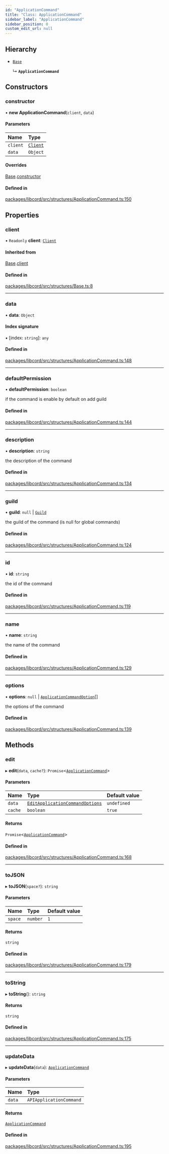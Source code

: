 ```yaml
---
id: "ApplicationCommand"
title: "Class: ApplicationCommand"
sidebar_label: "ApplicationCommand"
sidebar_position: 0
custom_edit_url: null
---
```


## Hierarchy

- [`Base`](Base.md)

  ↳ **`ApplicationCommand`**

## Constructors

### constructor

• **new ApplicationCommand**(`client`, `data`)

#### Parameters

| Name | Type |
| :------ | :------ |
| `client` | [`Client`](Client.md) |
| `data` | `Object` |

#### Overrides

[Base](Base.md).[constructor](Base.md#constructor)

#### Defined in

[packages/libcord/src/structures/ApplicationCommand.ts:150](https://github.com/Libcord/libcord/blob/58e1159/packages/libcord/src/structures/ApplicationCommand.ts#L150)

## Properties

### client

• `Readonly` **client**: [`Client`](Client.md)

#### Inherited from

[Base](Base.md).[client](Base.md#client)

#### Defined in

[packages/libcord/src/structures/Base.ts:8](https://github.com/Libcord/libcord/blob/58e1159/packages/libcord/src/structures/Base.ts#L8)

___

### data

• **data**: `Object`

#### Index signature

▪ [index: `string`]: `any`

#### Defined in

[packages/libcord/src/structures/ApplicationCommand.ts:148](https://github.com/Libcord/libcord/blob/58e1159/packages/libcord/src/structures/ApplicationCommand.ts#L148)

___

### defaultPermission

• **defaultPermission**: `boolean`

if the command is enable by default on add guild

#### Defined in

[packages/libcord/src/structures/ApplicationCommand.ts:144](https://github.com/Libcord/libcord/blob/58e1159/packages/libcord/src/structures/ApplicationCommand.ts#L144)

___

### description

• **description**: `string`

the description of the command

#### Defined in

[packages/libcord/src/structures/ApplicationCommand.ts:134](https://github.com/Libcord/libcord/blob/58e1159/packages/libcord/src/structures/ApplicationCommand.ts#L134)

___

### guild

• **guild**: ``null`` \| [`Guild`](Guild.md)

the guild of the command (is null for global commands)

#### Defined in

[packages/libcord/src/structures/ApplicationCommand.ts:124](https://github.com/Libcord/libcord/blob/58e1159/packages/libcord/src/structures/ApplicationCommand.ts#L124)

___

### id

• **id**: `string`

the id of the command

#### Defined in

[packages/libcord/src/structures/ApplicationCommand.ts:119](https://github.com/Libcord/libcord/blob/58e1159/packages/libcord/src/structures/ApplicationCommand.ts#L119)

___

### name

• **name**: `string`

the name of the command

#### Defined in

[packages/libcord/src/structures/ApplicationCommand.ts:129](https://github.com/Libcord/libcord/blob/58e1159/packages/libcord/src/structures/ApplicationCommand.ts#L129)

___

### options

• **options**: ``null`` \| [`ApplicationCommandOption`](../interfaces/ApplicationCommandOption.md)[]

the options of the command

#### Defined in

[packages/libcord/src/structures/ApplicationCommand.ts:139](https://github.com/Libcord/libcord/blob/58e1159/packages/libcord/src/structures/ApplicationCommand.ts#L139)

## Methods

### edit

▸ **edit**(`data`, `cache?`): `Promise`<[`ApplicationCommand`](ApplicationCommand.md)\>

#### Parameters

| Name | Type | Default value |
| :------ | :------ | :------ |
| `data` | [`EditApplicationCommandOptions`](../interfaces/EditApplicationCommandOptions.md) | `undefined` |
| `cache` | `boolean` | `true` |

#### Returns

`Promise`<[`ApplicationCommand`](ApplicationCommand.md)\>

#### Defined in

[packages/libcord/src/structures/ApplicationCommand.ts:168](https://github.com/Libcord/libcord/blob/58e1159/packages/libcord/src/structures/ApplicationCommand.ts#L168)

___

### toJSON

▸ **toJSON**(`space?`): `string`

#### Parameters

| Name | Type | Default value |
| :------ | :------ | :------ |
| `space` | `number` | `1` |

#### Returns

`string`

#### Defined in

[packages/libcord/src/structures/ApplicationCommand.ts:179](https://github.com/Libcord/libcord/blob/58e1159/packages/libcord/src/structures/ApplicationCommand.ts#L179)

___

### toString

▸ **toString**(): `string`

#### Returns

`string`

#### Defined in

[packages/libcord/src/structures/ApplicationCommand.ts:175](https://github.com/Libcord/libcord/blob/58e1159/packages/libcord/src/structures/ApplicationCommand.ts#L175)

___

### updateData

▸ **updateData**(`data`): [`ApplicationCommand`](ApplicationCommand.md)

#### Parameters

| Name | Type |
| :------ | :------ |
| `data` | `APIApplicationCommand` |

#### Returns

[`ApplicationCommand`](ApplicationCommand.md)

#### Defined in

[packages/libcord/src/structures/ApplicationCommand.ts:195](https://github.com/Libcord/libcord/blob/58e1159/packages/libcord/src/structures/ApplicationCommand.ts#L195)
